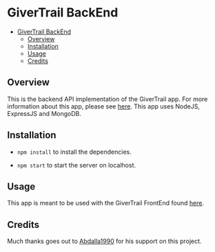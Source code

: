 # GiverTrail BackEnd


- [GiverTrail BackEnd](#givertrail-backend)
	- [Overview](#overview)
	- [Installation](#installation)
	- [Usage](#usage)
	- [Credits](#credits)

## Overview

This is the backend API implementation of the GiverTrail app.  For more information about this app, please see [here](https://github.com/greatwillow/giver-trail-frontend).  This app uses NodeJS, ExpressJS and MongoDB.

## Installation

* ```npm install``` to install the dependencies.

* ```npm start``` to start the server on localhost.

## Usage

This app is meant to be used with the GiverTrail FrontEnd found [here](https://github.com/greatwillow/giver-trail-frontend).  

## Credits

Much thanks goes out to [Abdalla1990](https://github.com/Abdalla1990) for his support on this project.
